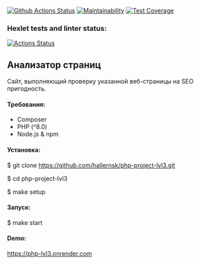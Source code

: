 [![Github Actions Status](https://github.com/hallernsk/php-project-lvl3/workflows/PHP%20CI/badge.svg)](https://github.com/hallernsk/php-project-lvl3/actions)
[![Maintainability](https://api.codeclimate.com/v1/badges/0d8db86e1c845a03eb02/maintainability)](https://codeclimate.com/github/hallernsk/php-project-lvl3/maintainability)
[![Test Coverage](https://api.codeclimate.com/v1/badges/0d8db86e1c845a03eb02/test_coverage)](https://codeclimate.com/github/hallernsk/php-project-lvl3/test_coverage)

### Hexlet tests and linter status:
[![Actions Status](https://github.com/hallernsk/php-project-lvl3/workflows/hexlet-check/badge.svg)](https://github.com/hallernsk/php-project-lvl3/actions)


## Анализатор страниц

Cайт, выполняющий проверку указанной веб-страницы на SEO пригодность. 

#### Требования:

- Composer
- PHP (^8.0)
- Node.js & npm

#### Установка:

$ git clone https://github.com/hallernsk/php-project-lvl3.git

$ cd php-project-lvl3

$ make setup

#### Запуск:

$ make start

#### Demo:

https://php-lvl3.onrender.com

